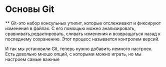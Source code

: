 # Основы Git 

** Git-это набор консульных утилит, которые отслеживают и фиксируют изменения в файлах. С его помощью можно анализировать, сравнивать,редактировать, сливать изменения и возвращаться назад к последнему сохранению. Этот процесс называется контролем версий.

И так мы установили Git, теперь нужно добавить немного настроек. Есть довольно мношо опций, с которыми можно играть, но мы настроем самые важные
